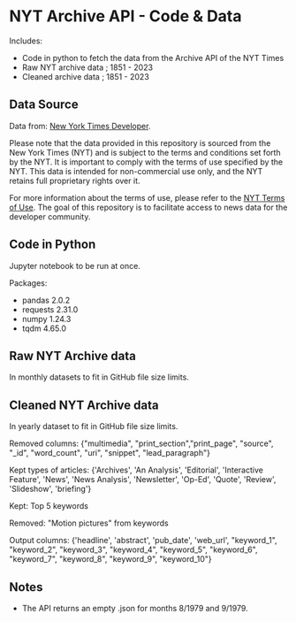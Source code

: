 # NYT Archive API - Code & Data

Includes: 
- Code in python to fetch the data from the Archive API of the NYT Times
- Raw NYT archive data ; 1851 - 2023
- Cleaned archive data ; 1851 - 2023 


## Data Source

Data from: [New York Times Developer](https://developer.nytimes.com/docs/archive-product/1/overview).

Please note that the data provided in this repository is sourced from the New York Times (NYT) and is subject to the terms and conditions set forth by the NYT. It is important to comply with the terms of use specified by the NYT. This data is intended for non-commercial use only, and the NYT retains full proprietary rights over it.

For more information about the terms of use, please refer to the [NYT Terms of Use](https://developer.nytimes.com/terms). The goal of this repository is to facilitate access to news data for the developer community.

## Code in Python

Jupyter notebook to be run at once.

Packages: 
- pandas                    2.0.2
- requests                  2.31.0 
- numpy                     1.24.3 
- tqdm                      4.65.0  

## Raw NYT Archive data

In monthly datasets to fit in GitHub file size limits.

## Cleaned NYT Archive data

In yearly dataset to fit in GitHub file size limits.

Removed columns: 
{"multimedia", "print_section","print_page", "source", "_id", "word_count", "uri", "snippet", "lead_paragraph"}

Kept types of articles:
{'Archives', 'An Analysis', 'Editorial', 'Interactive Feature', 'News', 'News Analysis', 'Newsletter', 'Op-Ed', 'Quote', 'Review', 'Slideshow', 'briefing'}

Kept: Top 5 keywords

Removed: "Motion pictures" from keywords

Output columns:
{'headline', 'abstract', 'pub_date', 'web_url',
"keyword_1", "keyword_2", "keyword_3", "keyword_4", "keyword_5", 
"keyword_6", "keyword_7", "keyword_8", "keyword_9", "keyword_10"}

## Notes

- The API returns an empty .json for months 8/1979 and 9/1979.



